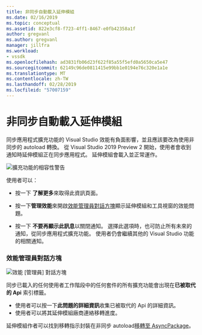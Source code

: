 ```yaml
---
title: 非同步自動載入延伸模組
ms.date: 02/16/2019
ms.topic: conceptual
ms.assetid: 822e3cf8-f723-4ff1-8467-e0fb42358a1f
author: gregvanl
ms.author: gregvanl
manager: jillfra
ms.workload:
- vssdk
ms.openlocfilehash: ad3831fb06d23f622f85a55f5efd0a5650ca5e47
ms.sourcegitcommit: 62149c96de0811415e99bb1e0194e76c320e1a1e
ms.translationtype: MT
ms.contentlocale: zh-TW
ms.lasthandoff: 02/28/2019
ms.locfileid: "57007159"
---
```

# <a name="synchronously-autoloaded-extensions"></a>非同步自動載入延伸模組

同步應用程式擴充功能的 Visual Studio 效能有負面影響，並且應該要改為使用非同步的 autoload 轉換。 從 Visual Studio 2019 Preview 2 開始，使用者會收到通知時延伸模組正在同步應用程式。 延伸模組會載入並正常運作。

![擴充功能的相容性警告](media/extension-compatibility-warning.png)

使用者可以：

- 按一下 **了解更多**來取得此資訊頁面。

- 按一下**管理效能**來開啟[效能管理員對話方塊](#performance-manager-dialog)顯示延伸模組和工具視窗的效能問題。

- 按一下 **不要再顯示此訊息**以關閉通知。 選擇此選項時，也可防止所有未來的通知，從同步應用程式擴充功能。 使用者仍會繼續其他的 Visual Studio 功能的相關通知。

### <a name="performance-manager-dialog"></a>效能管理員對話方塊

![效能 [管理員] 對話方塊](media/performance-manager.png)

同步已載入的任何使用者工作階段中的任何套件的所有擴充功能會出現在**已被取代的 Api**  索引標籤。

* 使用者可以按一下**此問題的詳細資訊**收集已被取代的 Api 的詳細資訊。
* 使用者可以將其延伸模組廠商連絡移轉進度。

延伸模組作者可以找到移轉指示封裝在非同步 autoload[移轉至 AsyncPackage](https://github.com/Microsoft/VSSDK-Extensibility-Samples/tree/master/AsyncPackageMigration)。
